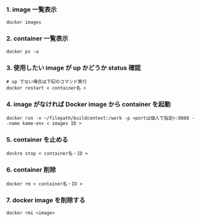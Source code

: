 ### 1. image 一覧表示
    docker images
### 2. container 一覧表示
    docker ps -a
### 3. 使用したい image が up かどうか status 確認
    # up でない場合は下記のコマンド実行
    docker restart < container名 >
### 4. image がなければ Docker image から container を起動
    docker run -v ~/filepath/buildcontext:/work -p <portは個人で指定>:8888 --name kame-env < images ID >
### 5. container を止める
    dockre stop < container名・ID >
### 6. container 削除
    docker rm < container名・ID >
### 7. docker image を削除する
    docker rmi <image>


